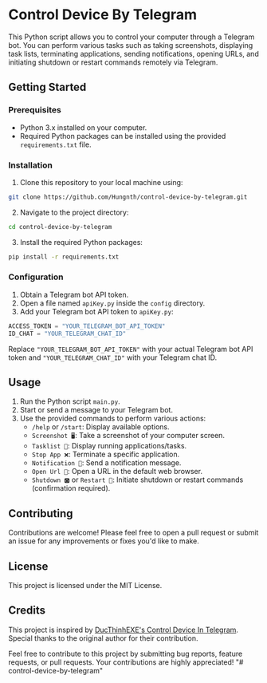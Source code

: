 # Control Device By Telegram

This Python script allows you to control your computer through a Telegram bot. You can perform various tasks such as taking screenshots, displaying task lists, terminating applications, sending notifications, opening URLs, and initiating shutdown or restart commands remotely via Telegram.

## Getting Started

### Prerequisites

- Python 3.x installed on your computer.
- Required Python packages can be installed using the provided `requirements.txt` file.

### Installation

1. Clone this repository to your local machine using:

```bash
git clone https://github.com/Hungnth/control-device-by-telegram.git
```

2. Navigate to the project directory:

```bash
cd control-device-by-telegram
```

3. Install the required Python packages:

```bash
pip install -r requirements.txt
```

### Configuration

1. Obtain a Telegram bot API token.
2. Open a file named `apiKey.py` inside the `config` directory.
3. Add your Telegram bot API token to `apiKey.py`:

```python
ACCESS_TOKEN = "YOUR_TELEGRAM_BOT_API_TOKEN"
ID_CHAT = "YOUR_TELEGRAM_CHAT_ID"
```

Replace `"YOUR_TELEGRAM_BOT_API_TOKEN"` with your actual Telegram bot API token and `"YOUR_TELEGRAM_CHAT_ID"` with your Telegram chat ID.

## Usage

1. Run the Python script `main.py`.
2. Start or send a message to your Telegram bot.
3. Use the provided commands to perform various actions:
   - `/help` or `/start`: Display available options.
   - `Screenshot 🖥️`: Take a screenshot of your computer screen.
   - `Tasklist 📑`: Display running applications/tasks.
   - `Stop App ❌`: Terminate a specific application.
   - `Notification 🔔`: Send a notification message.
   - `Open Url 🔗`: Open a URL in the default web browser.
   - `Shutdown 🅾️` or `Restart 🔄`: Initiate shutdown or restart commands (confirmation required).

## Contributing

Contributions are welcome! Please feel free to open a pull request or submit an issue for any improvements or fixes you'd like to make.

## License

This project is licensed under the MIT License.


## Credits

This project is inspired by [DucThinhEXE's Control Device In Telegram](https://github.com/DucThinhEXE/Control-Device-In-Telegram). Special thanks to the original author for their contribution.

Feel free to contribute to this project by submitting bug reports, feature requests, or pull requests. Your contributions are highly appreciated!
"# control-device-by-telegram" 
